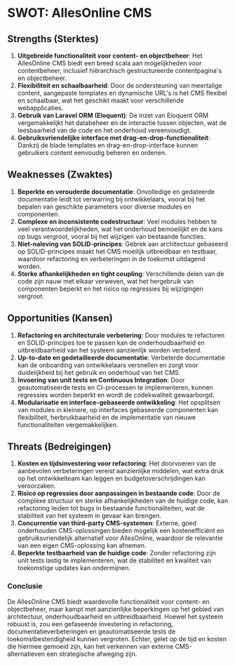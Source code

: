 # SWOT: AllesOnline CMS

## Strengths (Sterktes)
1. **Uitgebreide functionaliteit voor content- en objectbeheer**: Het AllesOnline CMS biedt een breed scala aan mogelijkheden voor contentbeheer, inclusief hiërarchisch gestructureerde contentpagina's en objectbeheer.
2. **Flexibiliteit en schaalbaarheid**: Door de ondersteuning van meertalige content, aangepaste templates en dynamische URL's is het CMS flexibel en schaalbaar, wat het geschikt maakt voor verschillende webapplicaties.
3. **Gebruik van Laravel ORM (Eloquent)**: De inzet van Eloquent ORM vergemakkelijkt het databeheer en de interactie tussen objecten, wat de leesbaarheid van de code en het onderhoud vereenvoudigt.
4. **Gebruiksvriendelijke interface met drag-en-drop-functionaliteit**: Dankzij de blade templates en drag-en-drop-interface kunnen gebruikers content eenvoudig beheren en ordenen.

## Weaknesses (Zwaktes)
1. **Beperkte en verouderde documentatie**: Onvolledige en gedateerde documentatie leidt tot verwarring bij ontwikkelaars, vooral bij het bepalen van geschikte parameters voor diverse modules en componenten.
2. **Complexe en inconsistente codestructuur**: Veel modules hebben te veel verantwoordelijkheden, wat het onderhoud bemoeilijkt en de kans op bugs vergroot, vooral bij het wijzigen van bestaande functies.
3. **Niet-naleving van SOLID-principes**: Gebrek aan architectuur gebaseerd op SOLID-principes maakt het CMS moeilijk uitbreidbaar en testbaar, waardoor refactoring en verbeteringen in de toekomst uitdagend worden.
4. **Sterke afhankelijkheden en tight coupling**: Verschillende delen van de code zijn nauw met elkaar verweven, wat het hergebruik van componenten beperkt en het risico op regressies bij wijzigingen vergroot.

## Opportunities (Kansen)
1. **Refactoring en architecturale verbetering**: Door modules te refactoren en SOLID-principes toe te passen kan de onderhoudbaarheid en uitbreidbaarheid van het systeem aanzienlijk worden verbeterd.
2. **Up-to-date en gedetailleerde documentatie**: Verbeterde documentatie kan de onboarding van ontwikkelaars versnellen en zorgt voor duidelijkheid bij het gebruik en onderhoud van het CMS.
3. **Invoering van unit tests en Continuous Integration**: Door geautomatiseerde tests en CI-processen te implementeren, kunnen regressies worden beperkt en wordt de codekwaliteit gewaarborgd.
4. **Modularisatie en interface-gebaseerde ontwikkeling**: Het opsplitsen van modules in kleinere, op interfaces gebaseerde componenten kan flexibiliteit, herbruikbaarheid en de implementatie van nieuwe functionaliteiten vergemakkelijken.

## Threats (Bedreigingen)
1. **Kosten en tijdsinvestering voor refactoring**: Het doorvoeren van de aanbevolen verbeteringen vereist aanzienlijke middelen, wat extra druk op het ontwikkelteam kan leggen en budgetoverschrijdingen kan veroorzaken.
2. **Risico op regressies door aanpassingen in bestaande code**: Door de complexe structuur en sterke afhankelijkheden van de huidige code, kan refactoring leiden tot bugs in bestaande functionaliteiten, wat de stabiliteit van het systeem in gevaar kan brengen.
3. **Concurrentie van third-party CMS-systemen**: Externe, goed onderhouden CMS-oplossingen bieden mogelijk een kostenefficiënt en gebruiksvriendelijk alternatief voor AllesOnline, waardoor de relevantie van een eigen CMS-oplossing kan afnemen.
4. **Beperkte testbaarheid van de huidige code**: Zonder refactoring zijn unit tests lastig te implementeren, wat de stabiliteit en kwaliteit van toekomstige updates kan ondermijnen.

### Conclusie
De AllesOnline CMS biedt waardevolle functionaliteit voor content- en objectbeheer, maar kampt met aanzienlijke beperkingen op het gebied van architectuur, onderhoudbaarheid en uitbreidbaarheid. Hoewel het systeem robuust is, zou een gefaseerde investering in refactoring, documentatieverbeteringen en geautomatiseerde tests de toekomstbestendigheid kunnen vergroten. Echter, gelet op de tijd en kosten die hiermee gemoeid zijn, kan het verkennen van externe CMS-alternatieven een strategische afweging zijn.